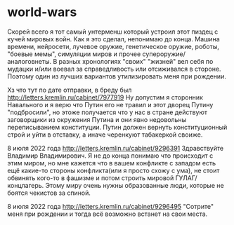 # world-wars
Скорей всего я тот самый унтерменш который устроил этот пиздец с кучей мировых войн. Как я это сделал, непонимаю до конца. Машина времени, нейросети, лучевое оружие, генетическое оружие, роботы, "боевые мемы", симуляции миров и прочее супероружие/аналоговнеты. В разных хронологиях "своих" "жизней" вел себя по мудацки и/или воевал за справедливость или отсиживался в стороне. Поэтому один из лучших вариантов утилизировать меня при рождении.

Хз что тут по дате отправки, в бреду был
http://letters.kremlin.ru/cabinet/7977919
Ну допустим я сторонник Навального и я верю что Путин его не травил и этот дворец Путину "подбросили", но этоже получается что у нас в стране действуют заговорщики из окружения Путина и они явно недовольны переписыванием конституции. Путин должен вернуть конституционный строй и уйти в отставку, а иначе черенкуют табакеркой своиже.

8 июля 2022 года
http://letters.kremlin.ru/cabinet/9296391
Здравствуйте Владимир Владимирович. Я не до конца понимаю что происходит с этим миром, но мне кажется что в вашем конфликте с западом есть ещё какие-то стороны конфликта(или я просто схожу с ума), не стоит обвинять кого-то в фашизме и потом строить мировой ГУЛАГ/концлагерь. Этому миру очень нужны образованные люди, которые не боятся чекистов за спиной.

8 июля 2022 года
http://letters.kremlin.ru/cabinet/9296495
"Сотрите" меня при рождении и тогда всё возможно встанет на свои места.
